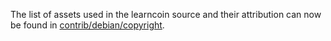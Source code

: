 The list of assets used in the learncoin source and their attribution can now be found in [contrib/debian/copyright](../contrib/debian/copyright).
